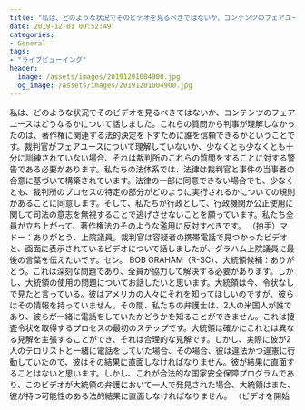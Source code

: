 ```yaml
---
title: "私は、どのような状況でそのビデオを見るべきではないか、コンテンツのフェアユースはどうなるかについて話しました。"
date: 2019-12-01 00:52:49
categories:
- General
tags:
- "ライブビューイング"
header:
  image: /assets/images/20191201004900.jpg
  og_image: /assets/images/20191201004900.jpg
---
```


私は、どのような状況でそのビデオを見るべきではないか、コンテンツのフェアユースはどうなるかについて話しました。これらの質問から判事が理解しなかったのは、著作権に関連する法的決定を下すために誰を信頼できるかということです。裁判官がフェアユースについて理解していないか、少なくとも少なくとも十分に訓練されていない場合、それは裁判所のこれらの質問をすることに対する警告である必要があります。私たちの法体系では、法律は裁判官と事件の当事者の合意に基づいて構築されています。法律の一部に同意できない場合でも、少なくとも、裁判所のプロセスの特定の部分がどのように実行されるかについての規則があることに同意します。そして、私たちが行政として、行政機関が公正使用に関して司法の意志を無視することで逃げさせないことを願っています。私たち全員が立ち上がって、著作権法のそのような濫用に反対すべきです。 （拍手）マドー：ありがとう、上院議員。裁判官は容疑者の携帯電話で見つかったビデオと、画面に表示されているビデオについて話しましたが、グラハム上院議員に最後の言葉を伝えたいです。セン。 BOB GRAHAM（R-SC）、大統領候補：ありがとう。これは深刻な問題であり、全員が協力して解決する必要があります。しかし、大統領の使用の問題についてお話したいと思います。大統領は今、令状なしで見たと言っている。彼はアメリカの人々にそれを知ってほしいのですが、彼らはその情報を持っていません。その間、私たちの弁護士は、2人の米国人が誰であり、彼らが一緒に電話をしていたかどうかを知ることができません。これは捜査令状を取得するプロセスの最初のステップです。大統領は確かにこれとは異なる見解を主張することができ、それは合理的な見解です。しかし、実際に彼が2人のテロリストと一緒に電話をしていた場合、その場合、彼は違法かつ違憲に行動していたので、彼はその結果に直面しなければなりません。彼が結果に直面することはないと思います。しかし、これが合法的な国家安全保障プログラムであり、このビデオが大統領の弁護において一人で発見された場合、大統領はまた、彼が持つ可能性のある法的結果に直面しなければなりません。 （ビデオを開始
